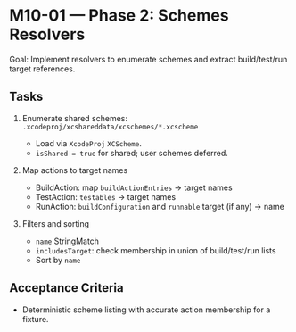 # M10-01 — Phase 2: Schemes Resolvers

Goal: Implement resolvers to enumerate schemes and extract build/test/run target references.

## Tasks

1) Enumerate shared schemes: `.xcodeproj/xcshareddata/xcschemes/*.xcscheme`
   - Load via `XcodeProj` `XCScheme`.
   - `isShared = true` for shared; user schemes deferred.

2) Map actions to target names
   - BuildAction: map `buildActionEntries` → target names
   - TestAction: `testables` → target names
   - RunAction: `buildConfiguration` and `runnable` target (if any) → name

3) Filters and sorting
   - `name` StringMatch
   - `includesTarget`: check membership in union of build/test/run lists
   - Sort by `name`

## Acceptance Criteria

- Deterministic scheme listing with accurate action membership for a fixture.

